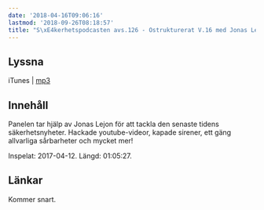 ```yaml
---
date: '2018-04-16T09:06:16'
lastmod: '2018-09-26T08:18:57'
title: "S\xE4kerhetspodcasten avs.126 - Ostrukturerat V.16 med Jonas Lejon"
---
```

## Lyssna

iTunes \| [mp3](http://traffic.libsyn.com/sakerhetspodcasten/Sakerhetspodcasten_2018-04.mp3)

## Innehåll

Panelen tar hjälp av Jonas Lejon för att tackla den senaste tidens säkerhetsnyheter.
Hackade youtube-videor, kapade sirener, ett gäng allvarliga sårbarheter och mycket mer!

Inspelat: 2017-04-12. Längd: 01:05:27.

## Länkar

Kommer snart.

